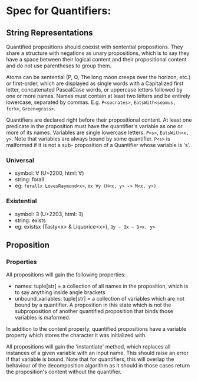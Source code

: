 # Spec for Quantifiers:

## String Representations

Quantified propositions should coexist with sentential propositions.
They share a structure with negations as unary propositions, which is 
to say they have a space between their logical content and their 
propositional content and do not use parentheses to group them.

Atoms can be sentential (P, Q, The long moon creeps over the horizon, 
etc.) or first-order, which are displayed as single words with a 
Capitalized first letter, concatenated PascalCase words, or uppercase 
letters followed by one or more names. Names must contain at least two
letters and be entirely lowercase, separated by commas. E.g. 
`P<socrates>`, `EatsWith<seamus, fork>`, `Green<grass>`.

Quantifiers are declared right before their propositional content.
At least one predicate in the proposition must have the quantifier's
variable as one or more of its names. Variables are single lowercase
letters. `P<s>`, `EatsWith<x, y>`. Note that variables are always
bound by some quantifier. `P<s>` is malformed if it is not a sub-
proposition of a Quantifier whose variable is 's'.

### Universal
- symbol: ∀ (U+2200, html: &forall;)
- string: forall
- eg: `forallx LovesRaymond<x>`, `∀x ∀y (H<x, y> -> M<x, y>)`

### Existential
- symbol: ∃ (U+2203, html: &exist;)
- string: exists
- eg: existsx (Tasty\<x\> & Liquorice\<x\>), `∃y ~ ∃x ~ D<x, y>`

## Proposition

### Properties
All propositions will gain the following properties:
- names: tuple[str] = a collection of all names in the proposition, 
which is to say anything inside angle brackets
- unbound\_variables: tuple[str] = a collection of variables which are
not bound by a quantifier. A proposition in this state which is not
the subproposition of another quantified proposition that binds those
variables is maformed.

In addition to the content property, quantified propositions have a 
variable property which stores the character it was initialized with.

All propositions will gain the 'instantiate' method, which replaces 
all instances of a given variable with an input name. This should raise
an error if that variable is bound. Note that for quantifiers, this 
will overlap the behaviour of the decomposition algorithm as it should
in those cases return the proposition's content without the quantifier.

